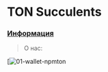 # TON Succulents

### [Информация](https://aniramlove.github.io/TONsucculents/01-wallet)
>
> О нас:

[![01-wallet-npmton](https://github.com/aniramlove/TONSucculents/01-wallet)
